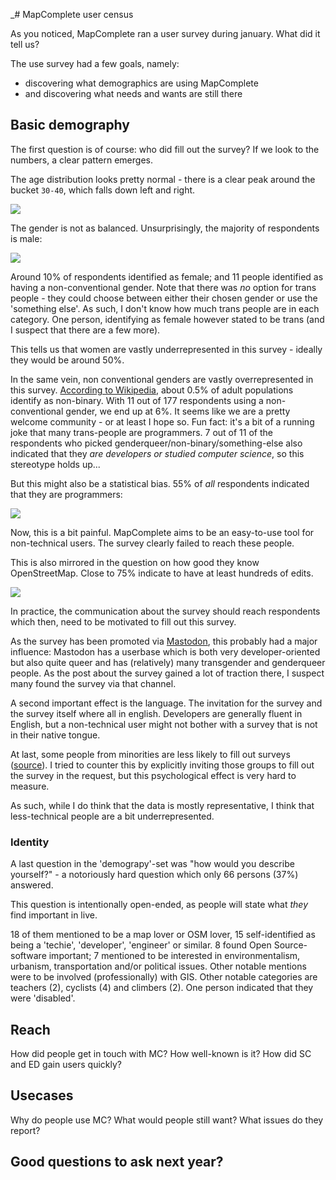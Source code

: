 _# MapComplete user census

As you noticed, MapComplete ran a user survey during january.
What did it tell us?

The use survey had a few goals, namely:

- discovering what demographics are using MapComplete
- and discovering what needs and wants are still there

## Basic demography

The first question is of course: who did fill out the survey? If we look to the numbers, a clear pattern emerges.

The age distribution looks pretty normal - there is a clear peak around the bucket `30-40`, which falls down left and right.

![](CensusAgeRange.png)

The gender is not as balanced. Unsurprisingly, the majority of respondents is male:

![](CensusGenderIdentity.png)

Around 10% of respondents identified as female; and 11 people identified as having a non-conventional gender.
Note that there was _no_ option for trans people - they could choose between either their chosen gender or use the 'something else'. As such, I don't know how much trans people are in each category. One person, identifying as female however stated to be trans (and I suspect that there are a few more).

This tells us that women are vastly underrepresented in this survey - ideally they would be around 50%.

In the same vein, non conventional genders are vastly overrepresented in this survey. [According to Wikipedia](https://en.wikipedia.org/wiki/Non-binary_gender#Population_figures), about 0.5% of adult populations identify as non-binary. With 11 out of 177 respondents using a non-conventional gender, we end up at 6%. It seems like we are a pretty welcome community - or at least I hope so.
Fun fact: it's a bit of a running joke that many trans-people are programmers. 7 out of 11 of the respondents who picked genderqueer/non-binary/something-else also indicated that they _are developers or studied computer science_, so this stereotype holds up...

But this might also be a statistical bias. 55% of _all_ respondents indicated that they are programmers:

![](CensusComputerSkills.png)

Now, this is a bit painful. MapComplete aims to be an easy-to-use tool for non-technical users. The survey clearly failed to reach these people.

This is also mirrored in the question on how good they know OpenStreetMap. Close to 75% indicate to have at least hundreds of edits.

![](CensusOsmFamiliarity.png)


In practice, the communication about the survey should reach respondents which then, need to be motivated to fill out this survey.

As the survey has been promoted via [Mastodon](https://en.osm.town/@mapcomplete), this probably had a major influence: Mastodon has a userbase which is both very developer-oriented but also quite queer and has (relatively) many transgender and genderqueer people. As the post about the survey gained a lot of traction there, I suspect many found the survey via that channel.

A second important effect is the language. The invitation for the survey and the survey itself where all in english. Developers are generally fluent in English, but a non-technical user might not bother with a survey that is not in their native tongue.

At last, some people from minorities are less likely to fill out surveys ([source](https://files.eric.ed.gov/fulltext/ED501717.pdf)). I tried to counter this by explicitly inviting those groups to fill out the survey in the request, but this psychological effect is very hard to measure.

As such, while I do think that the data is mostly representative, I think that less-technical people are a bit underrepresented.



### Identity

A last question in the 'demograpy'-set was "how would you describe yourself?" - a notoriously hard question which only 66 persons (37%) answered.

This question is intentionally open-ended, as people will state what _they_ find important in live.

18 of them mentioned to be a map lover or OSM lover, 15 self-identified as being a 'techie', 'developer', 'engineer' or similar. 8 found Open Source-software important; 7 mentioned to be interested in environmentalism, urbanism, transportation and/or political issues. Other notable mentions were to be involved (professionally) with GIS. Other notable categories are teachers (2), cyclists (4) and climbers (2). One person indicated that they were 'disabled'.



## Reach

How did people get in touch with MC? How well-known is it?
How did SC and ED gain users quickly?

## Usecases

Why do people use MC?
What would people still want?
What issues do they report?

## Good questions to ask next year?
